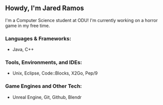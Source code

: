 ## Howdy, I'm Jared Ramos 

I'm a Computer Science student at ODU!
I'm currently working on a horror game in my free time.

### Languages & Frameworks:
- Java, C++

### Tools, Environments, and IDEs:
- Unix, Eclipse, Code::Blocks, X2Go, Pep/9

### Game Engines and Other Tech:
- Unreal Engine, Git, Github, Blendr

<!--
**jchav022-sys/jchav022-sys** is a ✨ _special_ ✨ repository because its `README.md` (this file) appears on your GitHub profile.

Here are some ideas to get you started:

- 🔭 I’m currently working on ... 
- 🌱 I’m currently learning ...
- 👯 I’m looking to collaborate on ...
- 🤔 I’m looking for help with ...
- 💬 Ask me about ...
- 📫 How to reach me: ...
- 😄 Pronouns: ...
- ⚡ Fun fact: ...
-->
